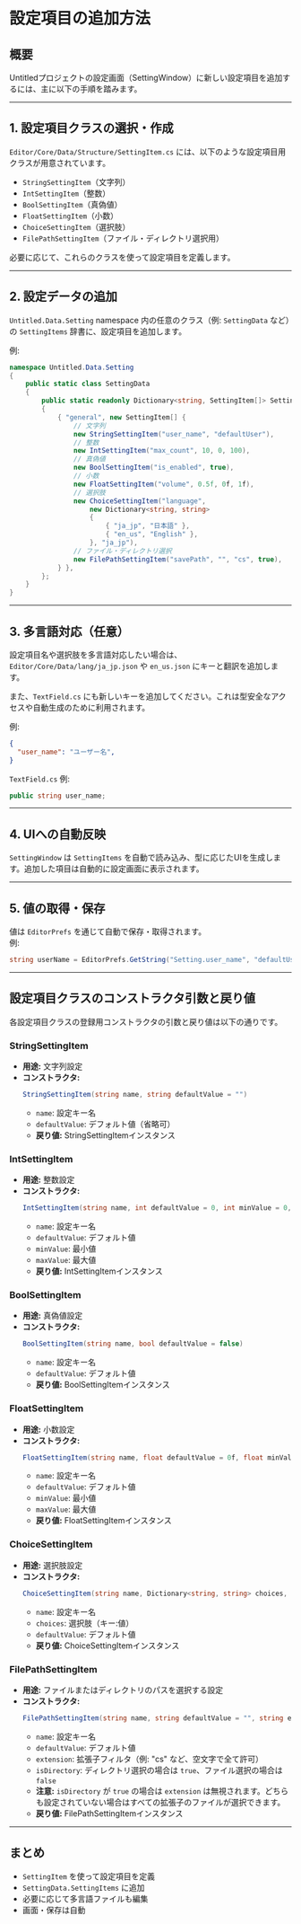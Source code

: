 # 設定項目の追加方法

## 概要

Untitledプロジェクトの設定画面（SettingWindow）に新しい設定項目を追加するには、主に以下の手順を踏みます。

---

## 1. 設定項目クラスの選択・作成

`Editor/Core/Data/Structure/SettingItem.cs` には、以下のような設定項目用クラスが用意されています。

- `StringSettingItem`（文字列）
- `IntSettingItem`（整数）
- `BoolSettingItem`（真偽値）
- `FloatSettingItem`（小数）
- `ChoiceSettingItem`（選択肢）
- `FilePathSettingItem`（ファイル・ディレクトリ選択用）

必要に応じて、これらのクラスを使って設定項目を定義します。

---

## 2. 設定データの追加

`Untitled.Data.Setting` namespace 内の任意のクラス（例: `SettingData` など）の `SettingItems` 辞書に、設定項目を追加します。

例:
```csharp
namespace Untitled.Data.Setting
{
    public static class SettingData
    {
        public static readonly Dictionary<string, SettingItem[]> SettingItems = new Dictionary<string, SettingItem[]>
        {
            { "general", new SettingItem[] {
                // 文字列
                new StringSettingItem("user_name", "defaultUser"),
                // 整数
                new IntSettingItem("max_count", 10, 0, 100),
                // 真偽値
                new BoolSettingItem("is_enabled", true),
                // 小数
                new FloatSettingItem("volume", 0.5f, 0f, 1f),
                // 選択肢
                new ChoiceSettingItem("language",
                    new Dictionary<string, string>
                    {
                        { "ja_jp", "日本語" },
                        { "en_us", "English" },
                    }, "ja_jp"),
                // ファイル・ディレクトリ選択
                new FilePathSettingItem("savePath", "", "cs", true),
            } },
        };
    }
}
```

---

## 3. 多言語対応（任意）

設定項目名や選択肢を多言語対応したい場合は、`Editor/Core/Data/lang/ja_jp.json` や `en_us.json` にキーと翻訳を追加します。

また、`TextField.cs` にも新しいキーを追加してください。これは型安全なアクセスや自動生成のために利用されます。

例:
```json
{
  "user_name": "ユーザー名",
}
```

`TextField.cs` 例:
```csharp
public string user_name;
```

---

## 4. UIへの自動反映

`SettingWindow` は `SettingItems` を自動で読み込み、型に応じたUIを生成します。追加した項目は自動的に設定画面に表示されます。

---

## 5. 値の取得・保存

値は `EditorPrefs` を通じて自動で保存・取得されます。  
例:  
```csharp
string userName = EditorPrefs.GetString("Setting.user_name", "defaultUser");
```

---

## 設定項目クラスのコンストラクタ引数と戻り値

各設定項目クラスの登録用コンストラクタの引数と戻り値は以下の通りです。

### StringSettingItem
- **用途:** 文字列設定
- **コンストラクタ:**
  ```csharp
  StringSettingItem(string name, string defaultValue = "")
  ```
  - `name`: 設定キー名
  - `defaultValue`: デフォルト値（省略可）
  - **戻り値:** StringSettingItemインスタンス

### IntSettingItem
- **用途:** 整数設定
- **コンストラクタ:**
  ```csharp
  IntSettingItem(string name, int defaultValue = 0, int minValue = 0, int maxValue = 100)
  ```
  - `name`: 設定キー名
  - `defaultValue`: デフォルト値
  - `minValue`: 最小値
  - `maxValue`: 最大値
  - **戻り値:** IntSettingItemインスタンス

### BoolSettingItem
- **用途:** 真偽値設定
- **コンストラクタ:**
  ```csharp
  BoolSettingItem(string name, bool defaultValue = false)
  ```
  - `name`: 設定キー名
  - `defaultValue`: デフォルト値
  - **戻り値:** BoolSettingItemインスタンス

### FloatSettingItem
- **用途:** 小数設定
- **コンストラクタ:**
  ```csharp
  FloatSettingItem(string name, float defaultValue = 0f, float minValue = 0f, float maxValue = 1f)
  ```
  - `name`: 設定キー名
  - `defaultValue`: デフォルト値
  - `minValue`: 最小値
  - `maxValue`: 最大値
  - **戻り値:** FloatSettingItemインスタンス

### ChoiceSettingItem
- **用途:** 選択肢設定
- **コンストラクタ:**
  ```csharp
  ChoiceSettingItem(string name, Dictionary<string, string> choices, string defaultValue = "")
  ```
  - `name`: 設定キー名
  - `choices`: 選択肢（キー:値）
  - `defaultValue`: デフォルト値
  - **戻り値:** ChoiceSettingItemインスタンス

### FilePathSettingItem
- **用途:** ファイルまたはディレクトリのパスを選択する設定
- **コンストラクタ:**
  ```csharp
  FilePathSettingItem(string name, string defaultValue = "", string extension = "", bool isDirectory = false)
  ```
  - `name`: 設定キー名
  - `defaultValue`: デフォルト値
  - `extension`: 拡張子フィルタ（例: "cs" など、空文字で全て許可）
  - `isDirectory`: ディレクトリ選択の場合は `true`、ファイル選択の場合は `false`
  - **注意:** `isDirectory` が `true` の場合は `extension` は無視されます。どちらも設定されていない場合はすべての拡張子のファイルが選択できます。
  - **戻り値:** FilePathSettingItemインスタンス

---

## まとめ

- `SettingItem` を使って設定項目を定義
- `SettingData.SettingItems` に追加
- 必要に応じて多言語ファイルも編集
- 画面・保存は自動

